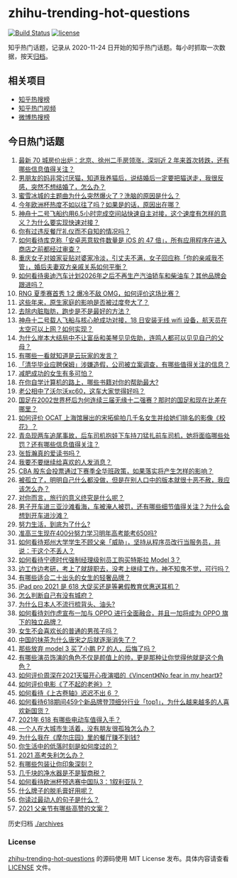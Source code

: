 # zhihu-trending-hot-questions

[![Build Status](https://github.com/justjavac/zhihu-trending-hot-questions/workflows/ci/badge.svg?branch=master)](https://github.com/justjavac/zhihu-trending-hot-questions/actions)
[![license](https://img.shields.io/github/license/justjavac/zhihu-trending-hot-questions)](https://github.com/justjavac/zhihu-trending-hot-questions/blob/master/LICENSE)

知乎热门话题，记录从 2020-11-24 日开始的知乎热门话题。每小时抓取一次数据，按天[归档](./archives)。

## 相关项目

- [知乎热搜榜](https://github.com/justjavac/zhihu-trending-top-search)
- [知乎热门视频](https://github.com/justjavac/zhihu-trending-hot-video)
- [微博热搜榜](https://github.com/justjavac/weibo-trending-hot-search)

## 今日热门话题

<!-- BEGIN -->
<!-- 最后更新时间 Sat Jun 19 2021 06:01:36 GMT+0800 (China Standard Time) -->

1. [最新 70 城房价出炉：北京、徐州二手房领涨，深圳近 2
   年来首次转跌，还有哪些信息值得关注？](https://www.zhihu.com/question/465523037)
2. [男朋友的妈非常讨厌猫，知道我养猫后，说结婚后一定要把猫送走，我很反感，突然不想结婚了，怎么办？](https://www.zhihu.com/question/458232041)
3. [蜜雪冰城的主题曲为什么突然爆火了？洗脑的原因是什么？](https://www.zhihu.com/question/464996660)
4. [今年欧洲杯热度不如以往了吗？如果是的话，原因出在哪？](https://www.zhihu.com/question/464561713)
5. [神舟十二号飞船约用6.5小时完成空间站快速自主对接，这个速度有怎样的意义？为什么要实现快速对接？](https://www.zhihu.com/question/465622134)
6. [你有过违反餐厅礼仪而不自知的情况吗？](https://www.zhihu.com/question/465084914)
7. [如何看待库克称「安卓恶意软件数量是 iOS 的 47
   倍」，所有应用程序在进入商店之前都经过审查？](https://www.zhihu.com/question/465597634)
8. [重庆女子对娘家妥贴对婆家冷淡，引丈夫不满，女子回应称「你的亲戚我不管」，婚后夫妻双方亲戚关系如何平衡？](https://www.zhihu.com/question/465303509)
9. [如何看待奥迪汽车计划2026年之后不再生产汽油轿车和柴油车？其他品牌会跟进吗？](https://www.zhihu.com/question/465729299)
10. [RNG 夏季赛首秀 1:2 爆冷不敌 OMG，如何评价这场比赛？](https://www.zhihu.com/question/465769063)
11. [这些年来，原生家庭的影响是否被过度夸大了？](https://www.zhihu.com/question/465550203)
12. [去除内脏脂肪，跑步是不是最好的方法？](https://www.zhihu.com/question/427095682)
13. [神舟十二号载人飞船与核心舱成功对接，18 日安装无线 wifi
    设备，航天员在太空可以上网？如何实现？](https://www.zhihu.com/question/465721875)
14. [为什么岸本大结局中不让富岳和美琴见见佐助，连鸣人都可以见见自己的父母？](https://www.zhihu.com/question/463875382)
15. [有哪些一看就知道是云玩家的发言？](https://www.zhihu.com/question/458895664)
16. [「清华毕业应聘保姆」涉嫌造假，公司被立案调查，有哪些值得关注的信息？](https://www.zhihu.com/question/465302863)
17. [减肥成功的女生有多可怕？](https://www.zhihu.com/question/286406704)
18. [在你自学计算机的路上，哪些书籍对你的帮助最大?](https://www.zhihu.com/question/421913237)
19. [老公相中了沃尔沃xc60，这车大家觉得好吗？](https://www.zhihu.com/question/423496101)
20. [国足在2002世界杯后为何连续三届无缘十二强赛？那时的国足和现在比差在哪里？](https://www.zhihu.com/question/465257051)
21. [如何评价 OCAT
    上海馆展出的宋拓偷拍几千名女生并给她们排名的影像《校花》？](https://www.zhihu.com/question/464804506)
22. [青岛现两车追尾事故，后车司机抱娃下车持刀猛扎前车司机，她将面临哪些处罚？还有哪些信息值得关注？](https://www.zhihu.com/question/465539331)
23. [张哲瀚真的爱读书吗？](https://www.zhihu.com/question/464735151)
24. [我要不要继续给喜欢的人发消息？](https://www.zhihu.com/question/378353180)
25. [CBA
    股东会投票通过下赛季全华班政策，如果落实将产生怎样的影响？](https://www.zhihu.com/question/465741384)
26. [被孤立了，明明自己什么都没做，但是在别人口中的版本就很十恶不赦，我应该怎么办？](https://www.zhihu.com/question/462683611)
27. [对你而言，旅行的意义终究是什么呢？](https://www.zhihu.com/question/463033557)
28. [男子开车进三亚沙滩看海，车被淹人被罚，还有哪些细节值得关注？为什么会想到开车进沙滩？](https://www.zhihu.com/question/465091122)
29. [努力生活，到底为了什么?](https://www.zhihu.com/question/463790191)
30. [准高三生现在400分努力学习明年高考能考650吗?](https://www.zhihu.com/question/464324966)
31. [如何看待郑州大学学生不顾父亲「威胁」，坚持从程序员改行当服务员，并说：干这个不丢人？](https://www.zhihu.com/question/465534726)
32. [如何看待宁德时代强制经理级别员工购买特斯拉 Model 3？](https://www.zhihu.com/question/465498143)
33. [边工作边考研，考上了就辞职去，没考上继续工作，神不知鬼不觉，可行吗？](https://www.zhihu.com/question/324039053)
34. [有哪些适合二十出头的女生的轻奢品牌？](https://www.zhihu.com/question/50108354)
35. [iPad pro 2021 是 618
    大促买还是等暑假教育优惠送耳机？](https://www.zhihu.com/question/455896469)
36. [怎么判断自己有没有城府？](https://www.zhihu.com/question/275606514)
37. [为什么日本人不流行梳背头、油头?](https://www.zhihu.com/question/335817516)
38. [如何看待刘作虎宣布一加与 OPPO 进行全面融合，并且一加将成为 OPPO
    旗下的独立品牌？](https://www.zhihu.com/question/465399919)
39. [女生不会喜欢长的普通的男孩子吗？](https://www.zhihu.com/question/463537285)
40. [中国的抹茶为什么唐宋之后就逐渐消失了？](https://www.zhihu.com/question/22132630)
41. [那些放弃 model 3 买了小鹏 P7 的人，后悔了吗？](https://www.zhihu.com/question/465497314)
42. [有哪些演员饰演的角色不仅是颜值上的帅，更是那种让你觉得他就是这个角色？](https://www.zhihu.com/question/464498742)
43. [如何评价周深在2021天猫开心夜演唱的《Vincent》《No fear in my
    heart》?](https://www.zhihu.com/question/465520401)
44. [如何评价电影《了不起的老爸》？](https://www.zhihu.com/question/452034545)
45. [如何看待《上古卷轴》迟迟不出 6 ？](https://www.zhihu.com/question/428760134)
46. [如何看待618期间459个新品牌登顶细分行业「top1」，为什么越来越多的人喜欢新国货？](https://www.zhihu.com/question/465576651)
47. [2021年 618 有哪些电动车值得入手？](https://www.zhihu.com/question/459895976)
48. [一个人在大城市生活着，没有朋友很孤独怎么办？](https://www.zhihu.com/question/33276612)
49. [为什么我在《摩尔庄园》里的餐厅赚不到钱?](https://www.zhihu.com/question/464607513)
50. [你生活中的低落时刻是如何度过的？](https://www.zhihu.com/question/463532570)
51. [2021 高考失利怎么办？](https://www.zhihu.com/question/463989277)
52. [有哪些包装让你印象深刻？](https://www.zhihu.com/question/465430655)
53. [几千块的净水器是不是智商税？](https://www.zhihu.com/question/312697336)
54. [如何看待欧洲杯预选赛中国队3：1叙利亚队？](https://www.zhihu.com/question/465257936)
55. [什么牌子的脱毛膏好用呢？](https://www.zhihu.com/question/20299398)
56. [你读过最动人的句子是什么？](https://www.zhihu.com/question/457277397)
57. [2021 父亲节有哪些高赞的文案？](https://www.zhihu.com/question/465116511)

<!-- END -->

历史归档 [./archives](./archives)

### License

[zhihu-trending-hot-questions](https://github.com/justjavac/zhihu-trending-hot-questions)
的源码使用 MIT License 发布。具体内容请查看 [LICENSE](./LICENSE) 文件。
